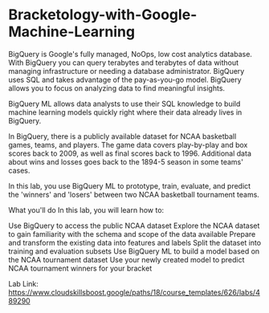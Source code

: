 # Bracketology-with-Google-Machine-Learning


BigQuery is Google's fully managed, NoOps, low cost analytics database. With BigQuery you can query terabytes and terabytes of data without managing infrastructure or needing a database administrator. BigQuery uses SQL and takes advantage of the pay-as-you-go model. BigQuery allows you to focus on analyzing data to find meaningful insights.

BigQuery ML allows data analysts to use their SQL knowledge to build machine learning models quickly right where their data already lives in BigQuery.

In BigQuery, there is a publicly available dataset for NCAA basketball games, teams, and players. The game data covers play-by-play and box scores back to 2009, as well as final scores back to 1996. Additional data about wins and losses goes back to the 1894-5 season in some teams' cases.

In this lab, you use BigQuery ML to prototype, train, evaluate, and predict the 'winners' and 'losers' between two NCAA basketball tournament teams.

What you'll do
In this lab, you will learn how to:

Use BigQuery to access the public NCAA dataset
Explore the NCAA dataset to gain familiarity with the schema and scope of the data available
Prepare and transform the existing data into features and labels
Split the dataset into training and evaluation subsets
Use BigQuery ML to build a model based on the NCAA tournament dataset
Use your newly created model to predict NCAA tournament winners for your bracket


Lab Link:
https://www.cloudskillsboost.google/paths/18/course_templates/626/labs/489290
